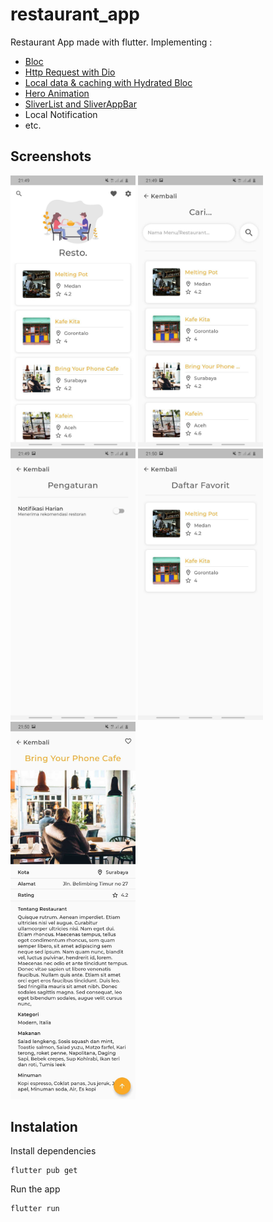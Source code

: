 # restaurant_app

Restaurant App made with flutter.
Implementing :
- [Bloc](https://bloclibrary.dev/)
- [Http Request with Dio](https://pub.dev/packages/dio)
- [Local data & caching with Hydrated Bloc](https://pub.dev/packages/hydrated_bloc)
- [Hero Animation](https://flutter.dev/docs/development/ui/animations/hero-animations)
- [SliverList and SliverAppBar](https://flutter.dev/docs/development/ui/advanced/slivers)
- Local Notification
- etc.

## Screenshots

<img src="screenshot/1.jpg" height="auto" width="200">  <img src="screenshot/2.jpg" height="auto" width="200">  <img src="screenshot/3.jpg" height="auto" width="200">  <img src="screenshot/4.jpg" height="auto" width="200">  <img src="screenshot/5.jpg" height="auto" width="200">

## Instalation

Install dependencies

```
flutter pub get
```

Run the app

```
flutter run
```
